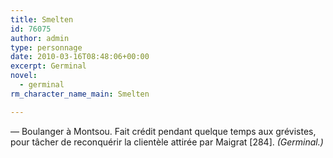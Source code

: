 ```yaml
---
title: Smelten
id: 76075
author: admin
type: personnage
date: 2010-03-16T08:48:06+00:00
excerpt: Germinal
novel:
  - germinal
rm_character_name_main: Smelten

---
```

— Boulanger à Montsou. Fait crédit pendant quelque temps aux grévistes, pour tâcher de reconquérir la clientèle attirée par Maigrat [284]. _(Germinal.)_